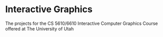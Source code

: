 # Interactive Graphics
 The projects for the CS 5610/6610 Interactive Computer Graphics Course offered at The University of Utah
